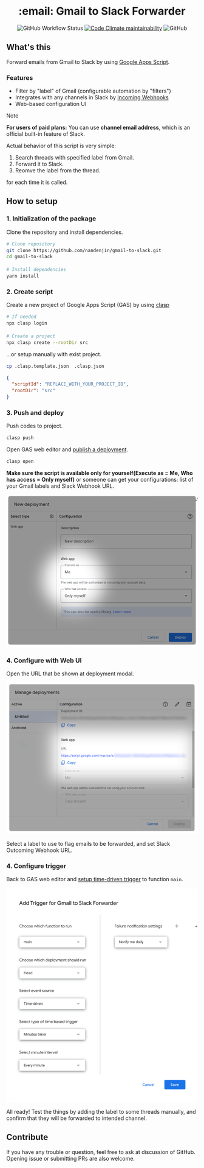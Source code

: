 <div align="center">
  <h1>:email: Gmail to Slack Forwarder</h1>
  <img alt="GitHub Workflow Status" src="https://img.shields.io/github/actions/workflow/status/nandenjin/gmail-to-slack/push.yml?style=flat-square">
  <a href="https://codeclimate.com/github/nandenjin/gmail-to-slack"><img alt="Code Climate maintainability" src="https://img.shields.io/codeclimate/maintainability/nandenjin/gmail-to-slack?style=flat-square"></a>
  <img alt="GitHub" src="https://img.shields.io/github/license/nandenjin/gmail-to-slack?style=flat-square">
</div>

## What's this

Forward emails from Gmail to Slack by using [Google Apps Script](https://developers.google.com/apps-script).

### Features

- Filter by "label" of Gmail (configurable automation by "filters")
- Integrates with any channels in Slack by [Incoming Webhooks](https://slack.com/help/articles/115005265063)
- Web-based configuration UI

> [!NOTE]
> **For users of paid plans:** You can use **channel email address**, which is an official built-in feature of Slack. 

Actual behavior of this script is very simple:

1. Search threads with specified label from Gmail.
2. Forward it to Slack.
3. Reomve the label from the thread.

for each time it is called.

## How to setup

### 1. Initialization of the package

Clone the repository and install dependencies.

```sh
# Clone repository
git clone https://github.com/nandenjin/gmail-to-slack.git
cd gmail-to-slack

# Install dependencies
yarn install
```

### 2. Create script

Create a new project of Google Apps Script (GAS) by using [clasp](https://npmjs.com/package/@google/clasp)

```sh
# If needed
npx clasp login

# Create a project
npx clasp create --rootDir src
```

...or setup manually with exist project.

```sh
cp .clasp.template.json  .clasp.json
```

```json
{
  "scriptId": "REPLACE_WITH_YOUR_PROJECT_ID",
  "rootDir": "src"
}
```

### 3. Push and deploy

Push codes to project.

```sh
clasp push
```

Open GAS web editor and [publish a deployment](https://developers.google.com/apps-script/concepts/deployments).

```sh
clasp open
```

**Make sure the script is available only for yourself(Execute as = Me, Who has access = Only myself)** or someone can get your configurations: list of your Gmail labels and Slack Webhook URL.

![](./docs/assets/gas_new-deployment.png)

### 4. Configure with Web UI

Open the URL that be shown at deployment modal.

![](./docs/assets/gas_manage-deployment.png)

Select a label to use to flag emails to be forwarded, and set Slack Outcoming Webhook URL.

### 4. Configure trigger

Back to GAS web editor and [setup time-driven trigger](https://developers.google.com/apps-script/guides/triggers/installable#managing_triggers_manually) to function `main`.

![](./docs/assets/gas_new-trigger.png)

All ready! Test the things by adding the label to some threads manually, and confirm that they will be forwarded to intended channel.

## Contribute

If you have any trouble or question, feel free to ask at discussion of GitHub. Opening issue or submitting PRs are also welcome.
